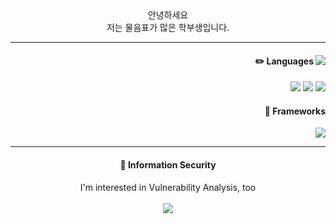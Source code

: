 <!--![header](https://capsule-render.vercel.app/api?type=Cylinder&color=848cB5&height=300&section=header&text=Wanna%20be%20%Gosu%20Engineer&fontSize=70&animation=blinking)
   -->
<div align="center">
   안녕하세요<br/>
   저는 물음표가 많은 학부생입니다.
</div>
<hr>
<div align="right">
<a href="https://github.com/PENEKhun">
<img align="right" src="https://github-readme-stats.vercel.app/api?username=penekhun&bg_color=C6D6F7&hide=stars&custom_title=introduce%20PENEKhun's%20PASSSSSSION"/>
</a> 
<h4>✏️ Languages</h4>
<img src="https://img.shields.io/badge/java-007396?style=for-the-badge&logo=java&logoColor=white"> 
<img src="https://img.shields.io/badge/python-3776AB?style=for-the-badge&logo=python&logoColor=white">
<img src="https://img.shields.io/badge/JavaScript-F7DF1E?style=for-the-badge&logo=javascript&logoColor=white">
<h4>🚉 Frameworks</h4>
<img src="https://img.shields.io/badge/springboot-6DB33F?style=for-the-badge&logo=springboot&logoColor=white">

<hr>
<div align="center">
   <h4>🔐 Information Security</h4>
   I'm interested in Vulnerability Analysis, too
   <br /> <br/>
   <a href="https://hits.seeyoufarm.com"><img src="https://hits.seeyoufarm.com/api/count/incr/badge.svg?url=https%3A%2F%2Fgithub.com%2Fpenekhun&count_bg=%23FFCBA4&title_bg=%23474544&icon=&icon_color=%23E7E7E7&title=Today+Hit&edge_flat=false"/></a>
</div>
